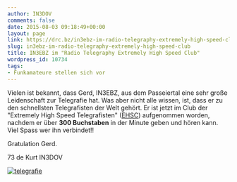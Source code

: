 ```yaml
---
author: IN3DOV
comments: false
date: 2015-08-03 09:18:49+00:00
layout: page
link: https://drc.bz/in3ebz-im-radio-telegraphy-extremely-high-speed-club/
slug: in3ebz-im-radio-telegraphy-extremely-high-speed-club
title: IN3EBZ im "Radio Telegraphy Extremely High Speed Club"
wordpress_id: 10734
tags:
- Funkamateure stellen sich vor
---
```


Vielen ist bekannt, dass Gerd, IN3EBZ, aus dem Passeiertal eine sehr große Leidenschaft zur Telegrafie hat. Was aber nicht alle wissen, ist, dass er zu den schnellsten Telegrafisten der Welt gehört. Er ist jetzt im Club der "Extremely High Speed Telegrafisten" ([EHSC](http://www.morsecode.nl/ehsc%20club.html)) aufgenommen worden, nachdem er über **300 Buchstaben** in der Minute geben und hören kann. Viel Spass wer ihn verbindet!!


Gratulation Gerd.

73 de Kurt IN3DOV

[![telegrafie](https://drc.bz/wp-content/uploads/2015/08/telegrafie.jpg)](https://drc.bz/wp-content/uploads/2015/08/telegrafie.jpg)
